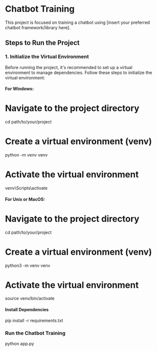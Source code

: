 # Chatbot Training

This project is focused on training a chatbot using [insert your preferred chatbot framework/library here].

## Steps to Run the Project

### 1. Initialize the Virtual Environment

Before running the project, it's recommended to set up a virtual environment to manage dependencies. Follow these steps to initialize the virtual environment:

#### For Windows:

# Navigate to the project directory
cd path/to/your/project

# Create a virtual environment (venv)
python -m venv venv

# Activate the virtual environment
venv\Scripts\activate



#### For Unix or MacOS:
# Navigate to the project directory
cd path/to/your/project

# Create a virtual environment (venv)
python3 -m venv venv

# Activate the virtual environment
source venv/bin/activate

#### Install Dependencies
pip install -r requirements.txt

### Run the Chatbot Training
python app.py

